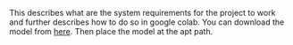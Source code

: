 This describes what are the system requirements for the project to work and further describes how to do so in google colab. You can download the model from [here](https://drive.google.com/file/d/1CRSfqjpUCGq4xwQe8LXkz0Sg1l4s6Kpj/view?usp=sharing). Then place the model at the apt path.
